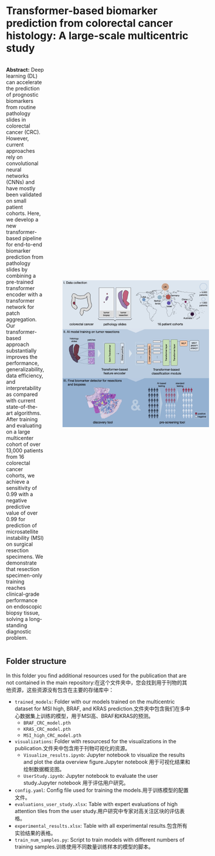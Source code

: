 # Transformer-based biomarker prediction from colorectal cancer histology: A large-scale multicentric study
<div style="display: flex; align-items: center;">
    <p style="margin-right: 50px;"><b>Abstract:</b> Deep learning (DL) can accelerate the prediction of prognostic biomarkers from routine pathology slides in colorectal cancer (CRC). However, current approaches rely on convolutional neural networks (CNNs) and have mostly been validated on small patient cohorts. Here, we develop a new transformer-based pipeline for end-to-end biomarker prediction from pathology slides by combining a pre-trained transformer encoder with a transformer network for patch aggregation. Our transformer-based approach substantially improves the performance, generalizability, data efficiency, and interpretability as compared with current state-of-the-art algorithms. After training and evaluating on a large multicenter cohort of over 13,000 patients from 16 colorectal cancer cohorts, we achieve a sensitivity of 0.99 with a negative predictive value of over 0.99 for prediction of microsatellite instability (MSI) on surgical resection specimens. We demonstrate that resection specimen-only training reaches clinical-grade performance on endoscopic biopsy tissue, solving a long-standing diagnostic problem. </p>
    <img src="visualizations/2023-07_graphical-abstract.jpg" alt="Image Alt Text" width="400px" align="right"/>
</div>


<!-- ![pipeline](2023-07_graphical-abstract.jpg) -->

## Folder structure
In  this folder you find additional resources used for the publication that are not contained in the main repository:在这个文件夹中，您会找到用于刊物的其他资源，这些资源没有包含在主要的存储库中：
* `trained_models`: Folder with our models trained on the multicentric dataset for MSI high, BRAF, and KRAS prediction.文件夹中包含我们在多中心数据集上训练的模型，用于MSI高、BRAF和KRAS的预测。
    * `BRAF_CRC_model.pth`
    * `KRAS_CRC_model.pth`
    * `MSI_high_CRC_model.pth`
* `visualizations`: Folder with resourcesd for the visualizations in the publication.文件夹中包含用于刊物可视化的资源。
    * `Visualize_results.ipynb`: Jupyter notebook to visualize the results and plot the data overview figure.Jupyter notebook 用于可视化结果和绘制数据概览图。
    * `UserStudy.ipynb`: Jupyter notebook to evaluate the user study.Jupyter notebook 用于评估用户研究。
* `config.yaml`: Config file used for training the models.用于训练模型的配置文件。
* `evaluations_user_study.xlsx`: Table with expert evaluations of high attention tiles from the user study.用户研究中专家对高关注区块的评估表格。
* `experimental_results.xlsx`: Table with all experimental results.包含所有实验结果的表格。
* `train_num_samples.py`: Script to train models with different numbers of training samples.训练使用不同数量训练样本的模型的脚本。
